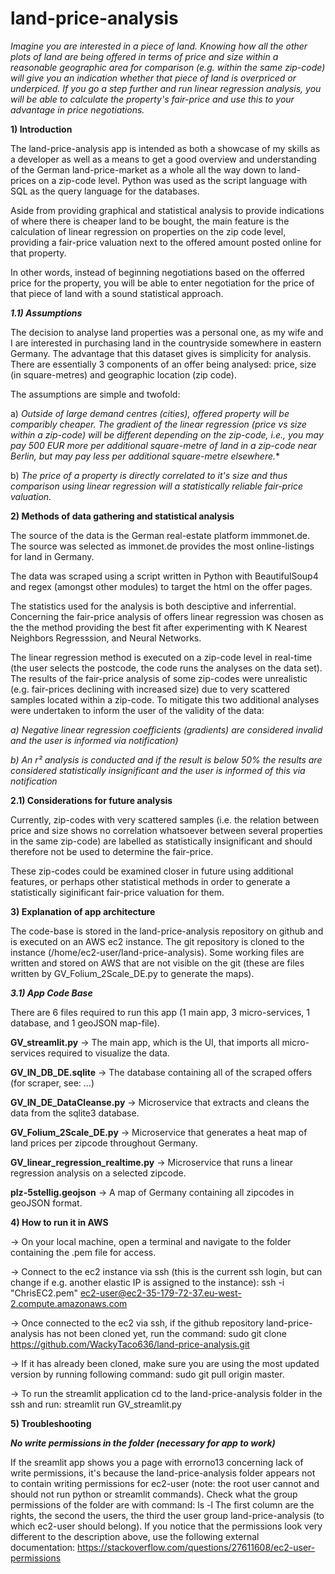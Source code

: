 # land-price-analysis

*Imagine you are interested in a piece of land. Knowing how all the other plots of land are being offered in terms of price and size within a reasonable geographic area for comparison (e.g. within the same zip-code) will give you an indication whether that piece of land is overpriced or underpiced. If you go a step further and run linear regression analysis, you will be able to calculate the property's fair-price and use this to your advantage in price negotiations.*

**1) Introduction**

The land-price-analysis app is intended as both a showcase of my skills as a developer as well as a means to get a good overview and understanding of the German land-price-market as a whole all the way down to land-prices on a zip-code level. Python was used as the script language with SQL as the query language for the databases. 

Aside from providing graphical and statistical analysis to provide indications of where there is cheaper land to be bought, the main feature is the calculation of linear regression on properties on the zip code level, providing a fair-price valuation next to the offered amount posted online for that property.

In other words, instead of beginning negotiations based on the offerred price for the property, you will be able to enter negotiation for the price of that piece of land with a sound statistical approach.

***1.1) Assumptions***

The decision to analyse land properties was a personal one, as my wife and I are interested in purchasing land in the countryside somewhere in eastern Germany. The advantage that this dataset gives is simplicity for analysis. There are essentially 3 components of an offer being analysed: price, size (in square-metres) and geographic location (zip code).

The assumptions are simple and twofold: 

a) *Outside of large demand centres (cities), offered property will be comparibly cheaper. The gradient of the linear regression (price vs size within a zip-code) will be different depending on the zip-code, i.e., you may pay 500 EUR more per additional square-metre of land in a zip-code near Berlin, but may pay less per additional square-metre elsewhere.**

b) *The price of a property is directly correlated to it's size and thus comparison using linear regression will a statistically reliable fair-price valuation.*

**2) Methods of data gathering and statistical analysis**

The source of the data is the German real-estate platform immmonet.de. The source was selected as immonet.de provides the most online-listings for land in Germany.

The data was scraped using a script written in Python with BeautifulSoup4 and regex (amongst other modules) to target the html on the offer pages.

The statistics used for the analysis is both desciptive and inferrential. Concerning the fair-price analysis of offers linear regression was chosen as the the method providing the best fit after experimenting with K Nearest Neighbors Regresssion, and Neural Networks. 

The linear regression method is executed on a zip-code level in real-time (the user selects the postcode, the code runs the analyses on the data set). The results of the fair-price analysis of some zip-codes were unrealistic (e.g. fair-prices declining with increased size) due to very scattered samples located within a zip-code. To mitigate this two additional analyses were undertaken to inform the user of the validity of the data:

*a) Negative linear regression coefficients (gradients) are considered invalid and the user is informed via notification)*

*b) An r² analysis is conducted and if the result is below 50% the results are considered statistically insignificant and the user is informed of this via notification*

**2.1) Considerations for future analysis**

Currently, zip-codes with very scattered samples (i.e. the relation between price and size shows no correlation whatsoever between several properties in the same zip-code) are labelled as statistically insignificant and should therefore not be used to determine the fair-price.

These zip-codes could be examined closer in future using additional features, or perhaps other statistical methods in order to generate a statistically siginificant fair-price valuation for them.

**3) Explanation of app architecture**

The code-base is stored in the land-price-analysis repository on github and is executed on an AWS ec2 instance.
The git repository is cloned to the instance (/home/ec2-user/land-price-analysis).
Some working files are written and stored on AWS that are not visible on the git (these are files written by GV_Folium_2Scale_DE.py to generate the maps).

***3.1) App Code Base***

There are 6 files required to run this app (1 main app, 3 micro-services, 1 database, and 1 geoJSON map-file).

**GV_streamlit.py** -> The main app, which is the UI, that imports all micro-services required to visualize the data.

**GV_IN_DB_DE.sqlite** -> The database containing all of the scraped offers (for scraper, see: ...)

**GV_IN_DE_DataCleanse.py** -> Microservice that extracts and cleans the data from the sqlite3 database.

**GV_Folium_2Scale_DE.py** -> Microservice that generates a heat map of land prices per zipcode throughout Germany.

**GV_linear_regression_realtime.py** -> Microservice that runs a linear regression analysis on a selected zipcode.

**plz-5stellig.geojson** -> A map of Germany containing all zipcodes in geoJSON format.


**4) How to run it in AWS**

-> On your local machine, open a terminal and navigate to the folder containing the .pem file for access.

-> Connect to the ec2 instance via ssh (this is the current ssh login, but can change if e.g. another elastic IP is assigned to the instance): ssh -i "ChrisEC2.pem" ec2-user@ec2-35-179-72-37.eu-west-2.compute.amazonaws.com

-> Once connected to the ec2 via ssh, if the github repository land-price-analysis has not been cloned yet, run the command: sudo git clone https://github.com/WackyTaco636/land-price-analysis.git

-> If it has already been cloned, make sure you are using the most updated version by running following command: sudo git pull origin master.

-> To run the streamlit application cd to the land-price-analysis folder in the ssh and run: streamlit run GV_streamlit.py

**5) Troubleshooting**

***No write permissions in the folder (necessary for app to work)***

If the sreamlit app shows you a page with errorno13 concerning lack of write permissions, it's because the land-price-analysis folder appears not to contain writing permissions for ec2-user (note: the root user cannot and should not run python or streamlit commands). Check what the group permissions of the folder are with command: ls -l
The first column are the rights, the second the users, the third the user group land-price-analysis (to which ec2-user should belong). 
If you notice that the permissions look very different to the description above, use the following external documentation: https://stackoverflow.com/questions/27611608/ec2-user-permissions
